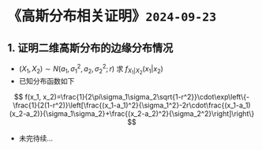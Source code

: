 # 《高斯分布相关证明》`2024-09-23`

 ## 1. 证明二维高斯分布的边缘分布情况

- $(X_1,X_2)\sim N(a_1, \sigma_1^2, a_2, \sigma_2^2; r)$ 求 $f_{X_1|X_2}(x_1|x_2)$
- 已知分布函数如下

$$
f(x_1, x_2)=\frac{1}{2\pi\sigma_1\sigma_2\sqrt{1-r^2}}\cdot\exp\left\{-\frac{1}{2(1-r^2)}\left[\frac{(x_1-a_1)^2}{\sigma_1^2}-2r\cdot\frac{(x_1-a_1)(x_2-a_2)}{\sigma_1\sigma_2}+\frac{(x_2-a_2)^2}{\sigma_2^2}\right]\right\}
$$

- 未完待续...
